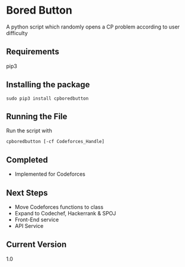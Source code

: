 # Bored Button
A python script which randomly opens a CP problem according to user difficulty  

## Requirements
pip3

## Installing the package
```
sudo pip3 install cpboredbutton
```

## Running the File
Run the script with  
```
cpboredbutton [-cf Codeforces_Handle]
```

## Completed
* Implemented for Codeforces

## Next Steps
* Move Codeforces functions to class
* Expand to Codechef, Hackerrank & SPOJ
* Front-End service
* API Service

## Current Version
1.0

